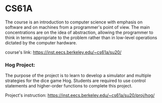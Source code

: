 # CS61A

The course is an introduction to computer science with emphasis on software and on machines from a programmer's point of view. The main concentrations are on the idea of abstraction, allowing the programmer to think in terms appropriate to the problem rather than in low-level operations dictated by the computer hardware.

course's link:
https://inst.eecs.berkeley.edu/~cs61a/su20/


### Hog Project:
The purpose of the project is to learn to develop a simulator and multiple strategies for the dice game Hog. Students are required to use control statements and higher-order functions to complete this project.

Project's instruction: https://inst.eecs.berkeley.edu/~cs61a/su20/proj/hog/
